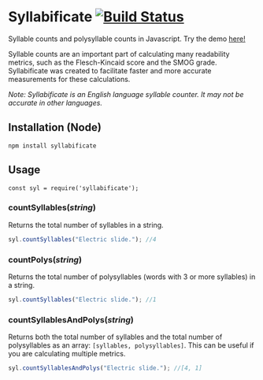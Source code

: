 # Syllabificate [![Build Status](https://travis-ci.com/EndaHallahan/syllabificate.svg?branch=master)](https://travis-ci.com/EndaHallahan/syllabificate)

Syllable counts and polysyllable counts in Javascript. Try the demo [here!](https://endahallahan.github.io/syllabificate/syllabificateTester.html)

Syllable counts are an important part of calculating many readability metrics, such as the Flesch-Kincaid score and the SMOG grade. Syllabificate was created to facilitate faster and more accurate measurements for these calculations. 

*Note: Syllabificate is an English language syllable counter. It may not be accurate in other languages.*

## Installation (Node)
```npm install syllabificate```
## Usage
```javacript
const syl = require('syllabificate');
```
### countSyllables(*string*)
Returns the total number of syllables in a string.
```javascript
syl.countSyllables("Electric slide."); //4
```
### countPolys(*string*)
Returns the total number of polysyllables (words with 3 or more syllables) in a string.
```javascript
syl.countSyllables("Electric slide."); //1
```
### countSyllablesAndPolys(*string*)
Returns both the total number of syllables and the total number of polysyllables as an array: `[syllables, polysyllables]`. This can be useful if you are calculating multiple metrics.
```javascript
syl.countSyllablesAndPolys("Electric slide."); //[4, 1]
```

